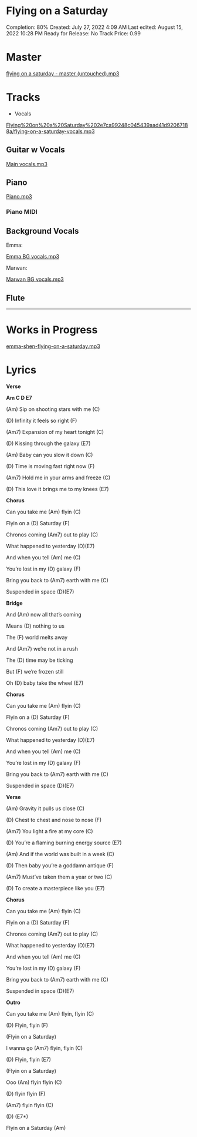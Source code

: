 # Flying on a Saturday

Completion: 80%
Created: July 27, 2022 4:09 AM
Last edited: August 15, 2022 10:28 PM
Ready for Release: No
Track Price: 0.99

# Master

[flying on a saturday - master (untouched).mp3](Flying%20on%20a%20Saturday%202e7ca99248c045439aad41d92067188a/flying_on_a_saturday_-_master_(untouched).mp3)

# Tracks

- Vocals
    
    

[Flying%20on%20a%20Saturday%202e7ca99248c045439aad41d92067188a/flying-on-a-saturday-vocals.mp3](Flying%20on%20a%20Saturday%202e7ca99248c045439aad41d92067188a/flying-on-a-saturday-vocals.mp3)

## Guitar w Vocals

[  Main vocals.mp3](Flying%20on%20a%20Saturday%202e7ca99248c045439aad41d92067188a/__Main_vocals.mp3)

## Piano

[  Piano.mp3](Flying%20on%20a%20Saturday%202e7ca99248c045439aad41d92067188a/__Piano.mp3)

### Piano MIDI

[](https://s3-us-west-2.amazonaws.com/secure.notion-static.com/030d9929-649b-40dc-a886-81597c90bb38/Piano_Midi.mid)

## Background Vocals

Emma:

[  Emma BG vocals.mp3](Flying%20on%20a%20Saturday%202e7ca99248c045439aad41d92067188a/__Emma_BG_vocals.mp3)

Marwan:

[  Marwan BG vocals.mp3](Flying%20on%20a%20Saturday%202e7ca99248c045439aad41d92067188a/__Marwan_BG_vocals.mp3)

## Flute

---

# Works in Progress

[emma-shen-flying-on-a-saturday.mp3](Flying%20on%20a%20Saturday%202e7ca99248c045439aad41d92067188a/emma-shen-flying-on-a-saturday.mp3)

# Lyrics

**Verse**

**Am C D E7**

(Am) Sip on shooting stars with me (C)

(D) Infinity it feels so right (F)

(Am7) Expansion of my heart tonight (C)

(D) Kissing through the galaxy (E7)

(Am) Baby can you slow it down (C)

(D) Time is moving fast right now (F)

(Am7) Hold me in your arms and freeze (C)

(D) This love it brings me to my knees (E7)

**Chorus**

Can you take me (Am) flyin (C)

Flyin on a (D) Saturday (F)

Chronos coming (Am7) out to play (C)

What happened to yesterday (D)(E7)

And when you tell (Am) me (C)

You’re lost in my (D) galaxy (F)

Bring you back to (Am7) earth with me (C)

Suspended in space (D)(E7)

**Bridge**

And (Am) now all that’s coming

Means (D) nothing to us

The (F) world melts away

And (Am7) we’re not in a rush

The (D) time may be ticking

But (F) we’re frozen still

Oh (D) baby take the wheel (E7)

**Chorus**

Can you take me (Am) flyin (C)

Flyin on a (D) Saturday (F)

Chronos coming (Am7) out to play (C)

What happened to yesterday (D)(E7)

And when you tell (Am) me (C)

You’re lost in my (D) galaxy (F)

Bring you back to (Am7) earth with me (C)

Suspended in space (D)(E7)

**Verse**

(Am) Gravity it pulls us close (C)

(D) Chest to chest and nose to nose (F)

(Am7) You light a fire at my core (C)

(D) You’re a flaming burning energy source (E7)

(Am) And if the world was built in a week (C)

(D) Then baby you’re a goddamn antique (F)

(Am7) Must’ve taken them a year or two (C)

(D) To create a masterpiece like you (E7)

**Chorus**

Can you take me (Am) flyin (C)

Flyin on a (D) Saturday (F)

Chronos coming (Am7) out to play (C)

What happened to yesterday (D)(E7)

And when you tell (Am) me (C)

You’re lost in my (D) galaxy (F)

Bring you back to (Am7) earth with me (C)

Suspended in space (D)(E7)

**Outro**

Can you take me (Am) flyin, flyin (C)

(D) Flyin, flyin (F)

(Flyin on a Saturday)

I wanna go (Am7) flyin, flyin (C)

(D) Flyin, flyin (E7)

(Flyin on a Saturday)

Ooo (Am) flyin flyin (C)

(D) flyin flyin (F)

(Am7) flyin flyin (C)

(D) (E7*)

Flyin on a Saturday (Am)